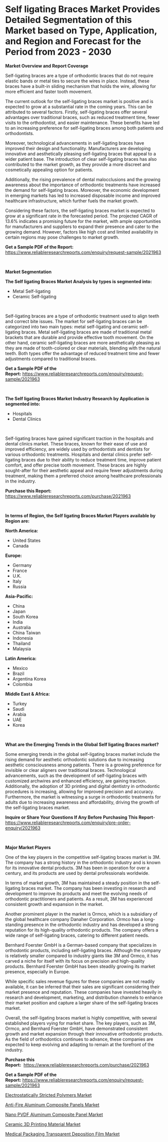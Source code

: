 <p><h1>Self ligating Braces Market Provides Detailed Segmentation of this Market based on Type, Application, and Region and Forecast for the Period from 2023 - 2030</h1></p><p><strong>Market Overview and Report Coverage</strong></p>
<p><p>Self-ligating braces are a type of orthodontic braces that do not require elastic bands or metal ties to secure the wires in place. Instead, these braces have a built-in sliding mechanism that holds the wire, allowing for more efficient and faster tooth movement.</p><p>The current outlook for the self-ligating braces market is positive and is expected to grow at a substantial rate in the coming years. This can be attributed to several factors. Firstly, self-ligating braces offer several advantages over traditional braces, such as reduced treatment time, fewer visits to the orthodontist, and easier maintenance. These benefits have led to an increasing preference for self-ligating braces among both patients and orthodontists.</p><p>Moreover, technological advancements in self-ligating braces have improved their design and functionality. Manufacturers are developing innovative and aesthetically pleasing self-ligating braces that appeal to a wider patient base. The introduction of clear self-ligating braces has also contributed to the market growth, as they provide a more discreet and cosmetically appealing option for patients.</p><p>Additionally, the rising prevalence of dental malocclusions and the growing awareness about the importance of orthodontic treatments have increased the demand for self-ligating braces. Moreover, the economic development in emerging markets has led to increased disposable income and improved healthcare infrastructure, which further fuels the market growth.</p><p>Considering these factors, the self-ligating braces market is expected to grow at a significant rate in the forecasted period. The projected CAGR of 13.6% indicates a promising future for the market, with ample opportunities for manufacturers and suppliers to expand their presence and cater to the growing demand. However, factors like high cost and limited availability in certain regions may pose challenges to market growth.</p></p>
<p><strong>Get a Sample PDF of the Report:</strong> <a href="https://www.reliableresearchreports.com/enquiry/request-sample/2021963">https://www.reliableresearchreports.com/enquiry/request-sample/2021963</a></p>
<p>&nbsp;</p>
<p><strong>Market Segmentation</strong></p>
<p><strong>The Self ligating Braces Market Analysis by types is segmented into:</strong></p>
<p><ul><li>Metal Self-ligating</li><li>Ceramic Self-ligating</li></ul></p>
<p>&nbsp;</p>
<p><p>Self-ligating braces are a type of orthodontic treatment used to align teeth and correct bite issues. The market for self-ligating braces can be categorized into two main types: metal self-ligating and ceramic self-ligating braces. Metal self-ligating braces are made of traditional metal brackets that are durable and provide effective tooth movement. On the other hand, ceramic self-ligating braces are more aesthetically pleasing as they are made of tooth-colored or clear materials, blending with the natural teeth. Both types offer the advantage of reduced treatment time and fewer adjustments compared to traditional braces.</p></p>
<p><strong>Get a Sample PDF of the Report:</strong>&nbsp;<a href="https://www.reliableresearchreports.com/enquiry/request-sample/2021963">https://www.reliableresearchreports.com/enquiry/request-sample/2021963</a></p>
<p>&nbsp;</p>
<p><strong>The Self ligating Braces Market Industry Research by Application is segmented into:</strong></p>
<p><ul><li>Hospitals</li><li>Dental Clinics</li></ul></p>
<p>&nbsp;</p>
<p><p>Self-ligating braces have gained significant traction in the hospitals and dental clinics market. These braces, known for their ease of use and improved efficiency, are widely used by orthodontists and dentists for various orthodontic treatments. Hospitals and dental clinics prefer self-ligating braces due to their ability to reduce treatment time, improve patient comfort, and offer precise tooth movement. These braces are highly sought-after for their aesthetic appeal and require fewer adjustments during treatment, making them a preferred choice among healthcare professionals in the industry.</p></p>
<p><strong>Purchase this Report:</strong>&nbsp; <a href="https://www.reliableresearchreports.com/purchase/2021963">https://www.reliableresearchreports.com/purchase/2021963</a></p>
<p>&nbsp;</p>
<p><strong>In terms of Region, the Self ligating Braces Market Players available by Region are:</strong></p>
<p>
    <p> <strong> North America: </strong>
        <ul>
            <li>United States</li>
            <li>Canada</li>
        </ul>
        </p> 
    <p> <strong> Europe: </strong>
        <ul>
            <li>Germany</li>
            <li>France</li>
            <li>U.K.</li>
            <li>Italy</li>
            <li>Russia</li>
        </ul>
        </p> 
    <p> <strong> Asia-Pacific: </strong>
        <ul>
            <li>China</li>
            <li>Japan</li>
            <li>South Korea</li>
            <li>India</li>
            <li>Australia</li>
            <li>China Taiwan</li>
            <li>Indonesia</li>
            <li>Thailand</li>
            <li>Malaysia</li>
        </ul>
        </p> 
    <p> <strong> Latin America: </strong>
        <ul>
            <li>Mexico</li>
            <li>Brazil</li>
            <li>Argentina Korea</li>
            <li>Colombia</li>
        </ul>
        </p> 
    <p> <strong> Middle East & Africa: </strong>
        <ul>
            <li>Turkey</li>
            <li>Saudi</li>
            <li>Arabia</li>
            <li>UAE</li>
            <li>Korea</li>
        </ul>
    </p>
    </p>
<p>&nbsp;</p>
<p><strong>What are the Emerging Trends in the Global Self ligating Braces market?</strong></p>
<p><p>Some emerging trends in the global self-ligating braces market include the rising demand for aesthetic orthodontic solutions due to increasing aesthetic consciousness among patients. There is a growing preference for invisible or clear aligners over traditional braces. Technological advancements, such as the development of self-ligating braces with customized archwires and enhanced efficiency, are gaining traction. Additionally, the adoption of 3D printing and digital dentistry in orthodontic procedures is increasing, allowing for improved precision and accuracy. Furthermore, the market is witnessing a surge in orthodontic treatments for adults due to increasing awareness and affordability, driving the growth of the self-ligating braces market.</p></p>
<p><strong>Inquire or Share Your Questions If Any Before Purchasing This Report</strong>- <a href="https://www.reliableresearchreports.com/enquiry/pre-order-enquiry/2021963">https://www.reliableresearchreports.com/enquiry/pre-order-enquiry/2021963</a></p>
<p>&nbsp;</p>
<p><strong>Major Market Players</strong></p>
<p><p>One of the key players in the competitive self-ligating braces market is 3M. The company has a strong history in the orthodontic industry and is known for its innovative dental products. 3M has been in operation for over a century, and its products are used by dental professionals worldwide.</p><p>In terms of market growth, 3M has maintained a steady position in the self-ligating braces market. The company has been investing in research and development to improve its products and meet the evolving needs of orthodontic practitioners and patients. As a result, 3M has experienced consistent growth and expansion in the market.</p><p>Another prominent player in the market is Ormco, which is a subsidiary of the global healthcare company Danaher Corporation. Ormco has a long-standing presence in the orthodontic industry and has developed a strong reputation for its high-quality orthodontic products. The company offers a wide range of self-ligating braces, catering to different patient needs.</p><p>Bernhard Foerster GmbH is a German-based company that specializes in orthodontic products, including self-ligating braces. Although the company is relatively smaller compared to industry giants like 3M and Ormco, it has carved a niche for itself with its focus on precision and high-quality products. Bernhard Foerster GmbH has been steadily growing its market presence, especially in Europe.</p><p>While specific sales revenue figures for these companies are not readily available, it can be inferred that their sales are significant considering their market presence and reputation. These companies have invested heavily in research and development, marketing, and distribution channels to enhance their market position and capture a larger share of the self-ligating braces market.</p><p>Overall, the self-ligating braces market is highly competitive, with several established players vying for market share. The key players, such as 3M, Ormco, and Bernhard Foerster GmbH, have demonstrated consistent growth and market expansion through their innovative orthodontic products. As the field of orthodontics continues to advance, these companies are expected to keep evolving and adapting to remain at the forefront of the industry.</p></p>
<p><strong>Purchase this Report:</strong>&nbsp;&nbsp;<a href="https://www.reliableresearchreports.com/purchase/2021963">https://www.reliableresearchreports.com/purchase/2021963</a></p>
<p></p>
<p><strong>Get a Sample PDF of the Report:</strong>&nbsp;<a href="https://www.reliableresearchreports.com/enquiry/request-sample/2021963">https://www.reliableresearchreports.com/enquiry/request-sample/2021963</a></p>
<p><p><a href="https://medium.com/@hazelharvey1918/electrostatically-stricted-polymers-market-size-market-outlook-and-market-forecast-2023-to-2030-cc2d42755756">Electrostatically Stricted Polymers Market</a></p><p><a href="https://github.com/mahnoor2003/Market-Research-Report-List-1/blob/main/anti-fire-aluminum-composite-panels-market.md">Anti-Fire Aluminum Composite Panels Market</a></p><p><a href="https://github.com/abdelrhmankishk22/Market-Research-Report-List-1/blob/main/nano-pvdf-aluminum-composite-panel-market.md">Nano PVDF Aluminum Composite Panel Market</a></p><p><a href="https://medium.com/@gerardowolf/ceramic-3d-printing-material-market-analysis-its-cagr-market-segmentation-and-global-industry-bf4ce148bcdc">Ceramic 3D Printing Material Market</a></p><p><a href="https://medium.com/@ravenrussel2023/analyzing-medical-packaging-transparent-deposition-film-market-global-industry-perspective-and-1330a1b65d24">Medical Packaging Transparent Deposition Film Market</a></p></p>